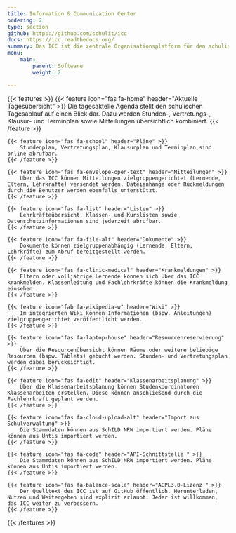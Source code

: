 ```yaml
---
title: Information & Communication Center 
ordering: 2
type: section
github: https://github.com/schulit/icc
docs: https://icc.readthedocs.org/
summary: Das ICC ist die zentrale Organisationsplatform für den schulischen Alltag. Es bildet den Schulalltag online ab und verknüpft alle verfügbaren Daten zu einer persönlichen Tagesagenda. 
menu:
    main:
        parent: Software
        weight: 2

---
```


{{< features >}}
    {{< feature icon="fas fa-home" header="Aktuelle Tagesübersicht" >}}
        Die tagesaktelle Agenda stellt den schulischen Tagesablauf auf einen Blick dar. Dazu werden Stunden-, Vertretungs-, Klausur- und Terminplan sowie Mitteilungen übersichtlich kombiniert.
    {{< /feature >}}

    {{< feature icon="fas fa-school" header="Pläne" >}}
        Stundenplan, Vertretungsplan, Klausurplan und Terminplan sind online abrufbar. 
    {{< /feature >}}

    {{< feature icon="fas fa-envelope-open-text" header="Mitteilungen" >}}
        Über das ICC können Mitteilungen zielgruppengerichtet (Lernende, Eltern, Lehrkräfte) versendet werden. Dateianhänge oder Rückmeldungen durch die Benutzer werden ebenfalls unterstützt.
    {{< /feature >}}

    {{< feature icon="fas fa-list" header="Listen" >}}
        Lehrkräfteübersicht, Klassen- und Kurslisten sowie Datenschutzinformationen sind jederzeit abrufbar.
    {{< /feature >}}

    {{< feature icon="far fa-file-alt" header="Dokumente" >}}
        Dokumente können zielgruppenabhängig (Lernende, Eltern, Lehrkräfte) zum Abruf bereitgestellt werden.
    {{< /feature >}}

    {{< feature icon="fas fa-clinic-medical" header="Krankmeldungen" >}}
        Eltern oder volljährige Lernende können sich über das ICC krankmelden. Klassenleitung und Fachlehrkräfte können die Krankmeldung einsehen.
    {{< /feature >}}

    {{< feature icon="fab fa-wikipedia-w" header="Wiki" >}}
        Im integrierten Wiki können Informationen (bspw. Anleitungen) zielgruppengerichtet veröffentlicht werden.
    {{< /feature >}}

    {{< feature icon="fas fa-laptop-house" header="Resourcenreservierung" >}}
        Über die Resourcenübersicht können Räume oder weitere beliebige Resourcen (bspw. Tablets) gebucht werden. Stunden- und Vertretungsplan werden dabei berücksichtigt.
    {{< /feature >}}

    {{< feature icon="fas fa-edit" header="Klassenarbeitsplanung" >}}
        Über die Klassenarbeitsplanung können Studenkoordinatoren Klassenarbeiten erstellen. Diese können anschließend durch die Fachlehrkraft geplant werden.
    {{< /feature >}}

    {{< feature icon="fas fa-cloud-upload-alt" header="Import aus Schulverwaltung" >}}
        Die Stammdaten können aus SchILD NRW importiert werden. Pläne können aus Untis importiert werden.
    {{< /feature >}}

    {{< feature icon="fas fa-code" header="API-Schnittstelle " >}}
        Die Stammdaten können aus SchILD NRW importiert werden. Pläne können aus Untis importiert werden.
    {{< /feature >}}

    {{< feature icon="fas fa-balance-scale" header="AGPL3.0-Lizenz " >}}
        Der Quelltext des ICC ist auf GitHub öffentlich. Herunterladen, Nutzen und Weitergeben sind explizit erlaubt. Jeder ist willkommen, das ICC weiter zu verbessern.
    {{< /feature >}}
{{< /features >}}

